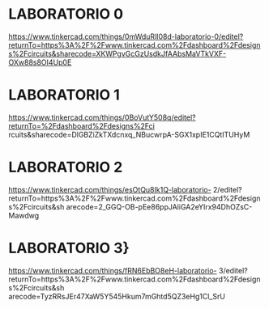 # LABORATORIO 0
https://www.tinkercad.com/things/0mWduRlI08d-laboratorio-0/editel?returnTo=https%3A%2F%2Fwww.tinkercad.com%2Fdashboard%2Fdesigns%2Fcircuits&sharecode=XKWPgvGcGzUsdkJfAAbsMaVTkVXF-OXw88s8OI4Up0E
# LABORATORIO 1
https://www.tinkercad.com/things/0BoVutY508q/editel?returnTo=%2Fdashboard%2Fdesigns%2Fci rcuits&sharecode=DlGBZiZkTXdcnxq_NBucwrpA-SGX1xpIE1CQtITUHyM 
# LABORATORIO 2
https://www.tinkercad.com/things/esOtQu8Ik1Q-laboratorio-
2/editel?returnTo=https%3A%2F%2Fwww.tinkercad.com%2Fdashboard%2Fdesigns%2Fcircuits&sh arecode=2_GGQ-OB-pEe86ppJAliGA2eYIrx94DhOZsC-Mawdwg  
# LABORATORIO 3}
https://www.tinkercad.com/things/fRN6EbBO8eH-laboratorio-
3/editel?returnTo=https%3A%2F%2Fwww.tinkercad.com%2Fdashboard%2Fdesigns%2Fcircuits&sh arecode=TyzRRsJEr47XaW5Y545Hkum7mGhtd5QZ3eHg1Cl_SrU  

